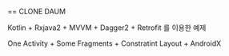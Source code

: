 == CLONE DAUM

Kotlin + Rxjava2 + MVVM + Dagger2 + Retrofit 를 이용한 예제

One Activity + Some Fragments + Constratint Layout + AndroidX
